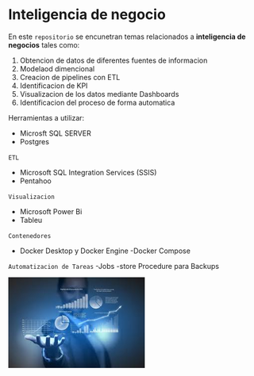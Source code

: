 # Inteligencia de negocio 

En este ``repositorio`` se encunetran temas relacionados a **inteligencia de negocios** tales como:

1. Obtencion de datos de diferentes fuentes de informacion
2. Modelaod dimencional
3. Creacion de pipelines con ETL
4. Identificacion de KPI
5. Visualizacion de los datos mediante Dashboards
6. Identificacion del proceso de forma automatica


Herramientas a utilizar:

- Microsft SQL SERVER
- Postgres

`ETL`

- Microsoft SQL Integration Services (SSIS)
- Pentahoo

`Visualizacion`
- Microsoft Power Bi
- Tableu

`Contenedores`
- Docker Desktop y Docker Engine
-Docker Compose

`Automatizacion de Tareas`
-Jobs
-store Procedure para Backups

![Inteligencia de Negocios](./image.jpg)
